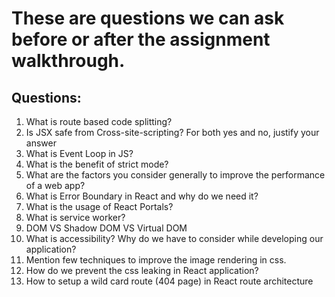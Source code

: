 # These are questions we can ask before or after the assignment walkthrough.

## Questions:
1. What is route based code splitting?
2. Is JSX safe from Cross-site-scripting? For both yes and no, justify your answer
3. What is Event Loop in JS?
4. What is the benefit of strict mode?
5. What are the factors you consider generally to improve the performance of a web app?
6. What is Error Boundary in React and why do we need it?
7. What is the usage of React Portals?
8. What is service worker?
9. DOM VS Shadow DOM VS Virtual DOM
10. What is accessibility? Why do we have to consider while developing our application?
11. Mention few techniques to improve the image rendering in css.
12. How do we prevent the css leaking in React application?
13. How to setup a wild card route (404 page) in React route architecture
